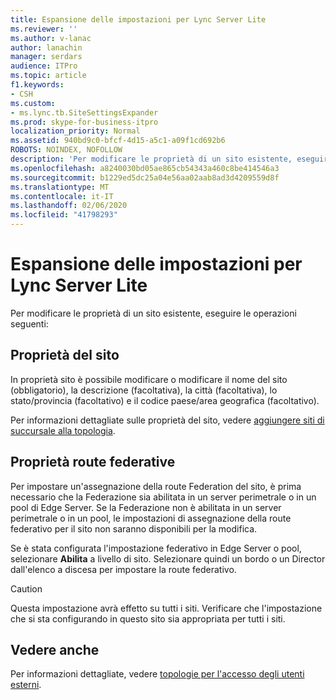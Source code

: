 ```yaml
---
title: Espansione delle impostazioni per Lync Server Lite
ms.reviewer: ''
ms.author: v-lanac
author: lanachin
manager: serdars
audience: ITPro
ms.topic: article
f1.keywords:
- CSH
ms.custom:
- ms.lync.tb.SiteSettingsExpander
ms.prod: skype-for-business-itpro
localization_priority: Normal
ms.assetid: 940bd9c0-bfcf-4d15-a5c1-a09f1cd692b6
ROBOTS: NOINDEX, NOFOLLOW
description: 'Per modificare le proprietà di un sito esistente, eseguire le operazioni seguenti:'
ms.openlocfilehash: a8240030bd05ae865cb54343a460c8be414546a3
ms.sourcegitcommit: b1229ed5dc25a04e56aa02aab8ad3d4209559d8f
ms.translationtype: MT
ms.contentlocale: it-IT
ms.lasthandoff: 02/06/2020
ms.locfileid: "41798293"
---
```

# <a name="lync-server-site-settings-expander"></a>Espansione delle impostazioni per Lync Server Lite

Per modificare le proprietà di un sito esistente, eseguire le operazioni seguenti:



## <a name="site-properties"></a>Proprietà del sito

In proprietà sito è possibile modificare o modificare il nome del sito (obbligatorio), la descrizione (facoltativa), la città (facoltativa), lo stato/provincia (facoltativo) e il codice paese/area geografica (facoltativo).

Per informazioni dettagliate sulle proprietà del sito, vedere [aggiungere siti di succursale alla topologia](https://technet.microsoft.com/library/b9c35fb0-0081-4aeb-8f95-ac2fcc6c3335.aspx).

## <a name="federation-route-properties"></a>Proprietà route federative

Per impostare un'assegnazione della route Federation del sito, è prima necessario che la Federazione sia abilitata in un server perimetrale o in un pool di Edge Server. Se la Federazione non è abilitata in un server perimetrale o in un pool, le impostazioni di assegnazione della route federativo per il sito non saranno disponibili per la modifica.

Se è stata configurata l'impostazione federativo in Edge Server o pool, selezionare **Abilita** a livello di sito. Selezionare quindi un bordo o un Director dall'elenco a discesa per impostare la route federativo.

> [!CAUTION]
> Questa impostazione avrà effetto su tutti i siti. Verificare che l'impostazione che si sta configurando in questo sito sia appropriata per tutti i siti.

## <a name="see-also"></a>Vedere anche

Per informazioni dettagliate, vedere [topologie per l'accesso degli utenti esterni](https://technet.microsoft.com/library/25697446-b045-4d12-9b1c-47f694b4f224.aspx).


